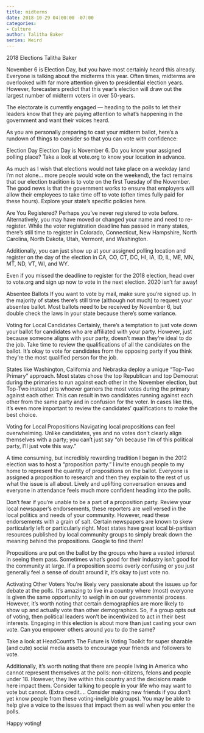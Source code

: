 ```yaml
---
title: midterms
date: 2018-10-29 04:00:00 -07:00
categories:
- Culture
author: Talitha Baker
series: Weird
---
```


2018 Elections
Talitha Baker

November 6 is Election Day, but you have most certainly heard this already. Everyone is talking about the midterms this year. Often times, midterms are overlooked with far more attention given to presidential election years. However, forecasters predict that this year’s election will draw out the largest number of midterm voters in over 50-years.
 
The electorate is currently engaged — heading to the polls to let their leaders know that they are paying attention to what’s happening in the government and want their voices heard.
 
As you are personally preparing to cast your midterm ballot, here’s a rundown of things to consider so that you can vote with confidence:
 
Election Day
Election Day is November 6. Do you know your assigned polling place? Take a look at vote.org to know your location in advance.
 
As much as I wish that elections would not take place on a weekday (and I’m not alone… more people would vote on the weekend), the fact remains that our election tradition is to vote on the first Tuesday of the November. The good news is that the government works to ensure that employers will allow their employees to take time off to vote (often times fully paid for these hours). Explore your state’s specific policies here.
 
Are You Registered?
Perhaps you’ve never registered to vote before. Alternatively, you may have moved or changed your name and need to re-register. While the voter registration deadline has passed in many states, there’s still time to register in Colorado, Connecticut, New Hampshire, North Carolina, North Dakota, Utah, Vermont, and Washington.
 
Additionally, you can just show up at your assigned polling location and register on the day of the election in CA, CO, CT, DC, HI, IA, ID, IL, ME, MN, MT, ND, VT, WI, and WY.
 
Even if you missed the deadline to register for the 2018 election, head over to vote.org and sign up now to vote in the next election. 2020 isn’t far away!
 
Absentee Ballots
If you want to vote by mail, make sure you’re signed up. In the majority of states there’s still time (although not much) to request your absentee ballot. Most ballots need to be received by November 6, but double check the laws in your state because there’s some variance.
 
Voting for Local Candidates
Certainly, there’s a temptation to just vote down your ballot for candidates who are affiliated with your party. However, just because someone aligns with your party, doesn’t mean they’re ideal to do the job. Take time to review the qualifications of all the candidates on the ballot. It’s okay to vote for candidates from the opposing party if you think they’re the most qualified person for the job.
 
States like Washington, California and Nebraska deploy a unique “Top-Two Primary” approach. Most states chose the top Republican and top Democrat during the primaries to run against each other in the November election, but Top-Two instead pits whoever garners the most votes during the primary against each other. This can result in two candidates running against each other from the same party and in confusion for the voter. In cases like this, it’s even more important to review the candidates’ qualifications to make the best choice.
 
Voting for Local Propositions
Navigating local propositions can feel overwhelming. Unlike candidates, yes and no votes don’t clearly align themselves with a party; you can’t just say “oh because I’m of this political party, I’ll just vote this way.”
 
A time consuming, but incredibly rewarding tradition I began in the 2012 election was to host a “proposition party.” I invite enough people to my home to represent the quantity of propositions on the ballot. Everyone is assigned a proposition to research and then they explain to the rest of us what the issue is all about. Lively and uplifting conversation ensues and everyone in attendance feels much more confident heading into the polls.
 
Don’t fear if you’re unable to be a part of a proposition party. Review your local newspaper’s endorsements, these reporters are well versed in the local politics and needs of your community. However, read these endorsements with a grain of salt. Certain newspapers are known to skew particularly left or particularly right. Most states have great local bi-partisan resources published by local community groups to simply break down the meaning behind the propositions. Google to find them!
 
Propositions are put on the ballot by the groups who have a vested interest in seeing them pass. Sometimes what’s good for their industry isn’t good for the community at large. If a proposition seems overly confusing or you just generally feel a sense of doubt around it, it’s okay to just vote no.
 
Activating Other Voters
You’re likely very passionate about the issues up for debate at the polls. It’s amazing to live in a country where (most) everyone is given the same opportunity to weigh in on our governmental process. However, it’s worth noting that certain demographics are more likely to show up and actually vote than other demographics. So, if a group opts out of voting, then political leaders won’t be incentivized to act in their best interests. Engaging in this election is about more than just casting your own vote. Can you empower others around you to do the same?
 
Take a look at HeadCount’s The Future is Voting Toolkit for super sharable (and cute) social media assets to encourage your friends and followers to vote.
 
Additionally, it’s worth noting that there are people living in America who cannot represent themselves at the polls: non-citizens, felons and people under 18. However, they live within this country and the decisions made here impact them. Consider talking to people in your life who may want to vote but cannot. (Extra credit…. Consider making new friends if you don’t yet know people from these voting-ineligible groups). You may be able to help give a voice to the issues that impact them as well when you enter the polls.

Happy voting!